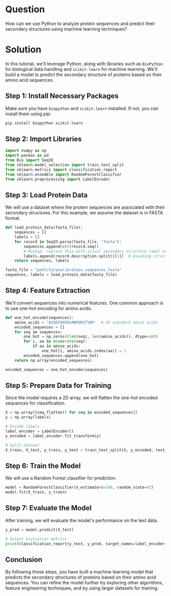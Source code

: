 # Question
How can we use Python to analyze protein sequences and predict their secondary structures using machine learning techniques?

# Solution

In this tutorial, we'll leverage Python, along with libraries such as `BioPython` for biological data handling and `scikit-learn` for machine learning. We'll build a model to predict the secondary structure of proteins based on their amino acid sequences.

## Step 1: Install Necessary Packages

Make sure you have `biopython` and `scikit-learn` installed. If not, you can install them using pip:

```bash
pip install biopython scikit-learn
```

## Step 2: Import Libraries

```python
import numpy as np
import pandas as pd
from Bio import SeqIO
from sklearn.model_selection import train_test_split
from sklearn.metrics import classification_report
from sklearn.ensemble import RandomForestClassifier
from sklearn.preprocessing import LabelEncoder
```

## Step 3: Load Protein Data

We will use a dataset where the protein sequences are associated with their secondary structures. For this example, we assume the dataset is in FASTA format.

```python
def load_protein_data(fasta_file):
    sequences = []
    labels = []
    for record in SeqIO.parse(fasta_file, "fasta"):
        sequences.append(str(record.seq))
        # Mockup: replace this with actual secondary structure label extraction logic
        labels.append(record.description.split()[1])  # Assuming structure info is in description
    return sequences, labels

fasta_file = "path/to/your/protein_sequences.fasta"
sequences, labels = load_protein_data(fasta_file)
```

## Step 4: Feature Extraction

We'll convert sequences into numerical features. One common approach is to use one-hot encoding for amino acids.

```python
def one_hot_encode(sequences):
    amino_acids = 'ACDEFGHIKLMNPQRSTVWY'  # 20 standard amino acids
    encoded_sequences = []
    for seq in sequences:
        one_hot = np.zeros((len(seq), len(amino_acids)), dtype=int)
        for i, aa in enumerate(seq):
            if aa in amino_acids:
                one_hot[i, amino_acids.index(aa)] = 1
        encoded_sequences.append(one_hot)
    return np.array(encoded_sequences)

encoded_sequences = one_hot_encode(sequences)
```

## Step 5: Prepare Data for Training

Since the model requires a 2D array, we will flatten the one-hot encoded sequences for classification.

```python
X = np.array([seq.flatten() for seq in encoded_sequences])
y = np.array(labels)

# Encode labels
label_encoder = LabelEncoder()
y_encoded = label_encoder.fit_transform(y)

# Split dataset
X_train, X_test, y_train, y_test = train_test_split(X, y_encoded, test_size=0.2, random_state=42)
```

## Step 6: Train the Model

We will use a Random Forest classifier for prediction.

```python
model = RandomForestClassifier(n_estimators=100, random_state=42)
model.fit(X_train, y_train)
```

## Step 7: Evaluate the Model

After training, we will evaluate the model's performance on the test data.

```python
y_pred = model.predict(X_test)

# Output evaluation metrics
print(classification_report(y_test, y_pred, target_names=label_encoder.classes_))
```

## Conclusion

By following these steps, you have built a machine learning model that predicts the secondary structures of proteins based on their amino acid sequences. You can refine the model further by exploring other algorithms, feature engineering techniques, and by using larger datasets for training.